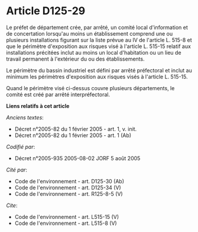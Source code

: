 # Article D125-29

Le préfet de département crée, par arrêté, un comité local d'information et de concertation lorsqu'au moins un établissement
comprend une ou plusieurs installations figurant sur la liste prévue au IV de l'article L. 515-8 et que le périmètre
d'exposition aux risques visé à l'article L. 515-15 relatif aux installations précitées inclut au moins un local d'habitation
ou un lieu de travail permanent à l'extérieur du ou des établissements. 

Le périmètre du bassin industriel est défini par arrêté préfectoral et inclut au minimum les périmètres d'exposition aux
risques visés à l'article L. 515-15. 

Quand le périmètre visé ci-dessus couvre plusieurs départements, le comité est créé par arrêté interpréfectoral.

**Liens relatifs à cet article**

_Anciens textes_:

  - Décret n°2005-82 du 1 février 2005 - art. 1, v. init.
  - Décret n°2005-82 du 1 février 2005 - art. 1 (Ab)

_Codifié par_:

  - Décret n°2005-935 2005-08-02 JORF 5 août 2005

_Cité par_:

  - Code de l'environnement - art. D125-30 (Ab)
  - Code de l'environnement - art. D125-34 (V)
  - Code de l'environnement - art. R125-8-5 (V)

_Cite_:

  - Code de l'environnement - art. L515-15 (V)
  - Code de l'environnement - art. L515-8 (V)
